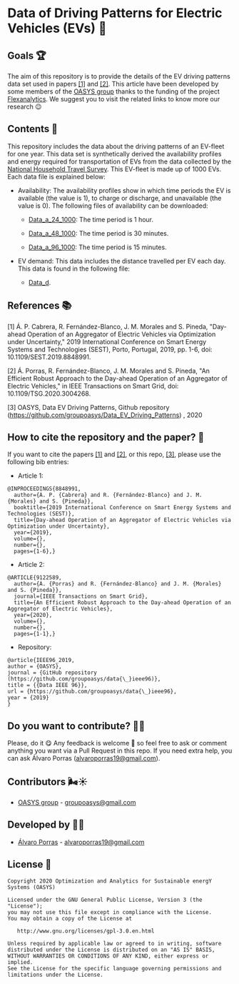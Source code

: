 # Data of Driving Patterns for Electric Vehicles (EVs) 🚗

## Goals 🏆

The aim of this repository is to provide the details of the EV driving patterns data set used in papers [[1]](https://arxiv.org/abs/1908.00787) and [[2]](https://arxiv.org/abs/2002.07021). This article have been developed by some members of the [OASYS group](https://sites.google.com/view/groupoasys/home) thanks to the funding of the project [Flexanalytics](https://groupoasysflexanalytics.readthedocs.io/en/latest/). We suggest you to visit the related links to know more our research 😉

## Contents 🎪

This repository includes the data about the driving patterns of an EV-fleet for one year. This data set is synthetically derived the availability profiles and energy required for transportation of EVs from the data collected by the [National Household Travel Survey](https://nhts.ornl.gov/). This EV-fleet is made up of 1000 EVs. Each data file is explained below: 

- Availability: The availability profiles show in which time periods the EV is available (the value is 1), to charge or discharge, and unavailable (the value is 0). The following files of availability can be downloaded:

    * [Data_a_24_1000](https://drive.google.com/file/d/1ZLeopKk0zuBNjB3ujzY-_40QiXz4DdRS/view?usp=sharing): The time period is 1 hour.
    
    * [Data_a_48_1000](https://drive.google.com/file/d/10uMwUzHm2YRvnNHqr7O7Q2Sk3_N4hlgm/view?usp=sharing): The time period is 30 minutes.
    
    * [Data_a_96_1000](https://drive.google.com/file/d/18yZ81ROMQDjKkjd8qmMyzdU70nYbM62B/view?usp=sharing): The time period is 15 minutes.
    
- EV demand: This data includes the distance travelled per EV each day. This data is found in the following file:

    * [Data_d](https://drive.google.com/file/d/1947OwAF6g8_j_ZhyDTn1Cmh50ALTYnuI/view?usp=sharing).

## References 📚
[1] Á. P. Cabrera, R. Fernández-Blanco, J. M. Morales and S. Pineda, "Day-ahead Operation of an Aggregator of Electric Vehicles via Optimization under Uncertainty," 2019 International Conference on Smart Energy Systems and Technologies (SEST), Porto, Portugal, 2019, pp. 1-6, doi: 10.1109/SEST.2019.8848991.

[2] Á. Porras, R. Fernández-Blanco, J. M. Morales and S. Pineda, "An Efficient Robust Approach to the Day-ahead Operation of an Aggregator of Electric Vehicles," in IEEE Transactions on Smart Grid, doi: 10.1109/TSG.2020.3004268.

[3] OASYS, Data EV Driving Patterns, Github repository (https://github.com/groupoasys/Data_EV_Driving_Patterns) , 2020

## How to cite the repository and the paper? 📝

If you want to cite the papers [[1]](https://ieeexplore.ieee.org/abstract/document/8848991) and [[2]](https://ieeexplore.ieee.org/document/9122589), or this repo, [[3]](https://github.com/groupoasys/Data_DrivingPatterns_EVs), please use the following bib entries:

* Article 1:
```
@INPROCEEDINGS{8848991,
  author={Á. P. {Cabrera} and R. {Fernández-Blanco} and J. M. {Morales} and S. {Pineda}},
  booktitle={2019 International Conference on Smart Energy Systems and Technologies (SEST)}, 
  title={Day-ahead Operation of an Aggregator of Electric Vehicles via Optimization under Uncertainty}, 
  year={2019},
  volume={},
  number={},
  pages={1-6},}
```
* Article 2:
```
@ARTICLE{9122589,
  author={Á. {Porras} and R. {Fernández-Blanco} and J. M. {Morales} and S. {Pineda}},
  journal={IEEE Transactions on Smart Grid}, 
  title={An Efficient Robust Approach to the Day-ahead Operation of an Aggregator of Electric Vehicles}, 
  year={2020},
  volume={},
  number={},
  pages={1-1},}
```
* Repository:
```
@article{IEEE96_2019,
author = {OASYS},
journal = {GitHub repository (https://github.com/groupoasys/data{\_}ieee96)},
title = {{Data IEEE 96}},
url = {https://github.com/groupoasys/data{\_}ieee96},
year = {2019}
}
```
## Do you want to contribute? 🕵️‍♂️
 
 Please, do it 😋 Any feedback is welcome 🤗 so feel free to ask or comment anything you want via a Pull Request in this repo.
 If you need extra help, you can ask Álvaro Porras (alvaroporras19@gmail.com).

 ## Contributors 🌬☀
 
 * [OASYS group](http://oasys.uma.es) -  groupoasys@gmail.com
 
 ## Developed by 👨‍💻
 * [Álvaro Porras](https://www.researchgate.net/profile/Alvaro_Porras_Cabrera2) - alvaroporras19@gmail.com

 ## License 📝
 
    Copyright 2020 Optimization and Analytics for Sustainable energY Systems (OASYS)

    Licensed under the GNU General Public License, Version 3 (the "License");
    you may not use this file except in compliance with the License.
    You may obtain a copy of the License at

       http://www.gnu.org/licenses/gpl-3.0.en.html

    Unless required by applicable law or agreed to in writing, software
    distributed under the License is distributed on an "AS IS" BASIS,
    WITHOUT WARRANTIES OR CONDITIONS OF ANY KIND, either express or implied.
    See the License for the specific language governing permissions and
    limitations under the License.
